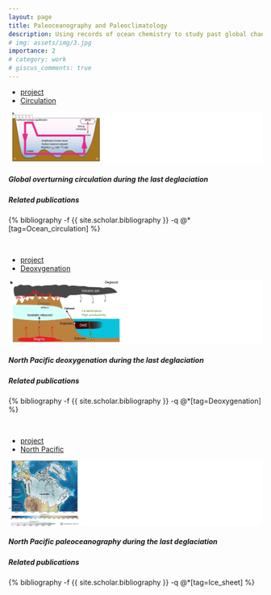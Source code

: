 ```yaml
---
layout: page
title: Paleoceanography and Paleoclimatology
description: Using records of ocean chemistry to study past global changes
# img: assets/img/3.jpg
importance: 2
# category: work
# giscus_comments: true
---
```


<div class="card">
    <div class="card-header">
        <ul class="nav nav-tabs card-header-tabs" id="myTab">
            <li class="nav-item">
                <a href="#project1" class="nav-link active" data-toggle="tab">project</a>
            </li>
            <li class="nav-item">
                <a href="#Circulation" class="nav-link" data-toggle="tab">Circulation</a>
            </li>
        </ul>
    </div>
      <img class="card-img-top img-fluid" src="/assets/img/circulation_project.png" alt="Card image cap">
    <div class="card-body">
        <div class="tab-content">
            <div class="tab-pane fade show active" id="project1">
                <h5 class="card-title">Global overturning circulation during the last deglaciation</h5>
                <p class="card-text">
                </p>
            </div>
            <div class="tab-pane fade" id="Circulation">
                <h5 class="card-title">Related publications</h5>
                <p class="card-text">
                    <div class="publications">
                        {% bibliography -f {{ site.scholar.bibliography }} -q @*[tag=Ocean_circulation] %}
                    </div>
                </p>
            </div>
        </div>
    </div>
</div>

<br>


<div class="card">
    <div class="card-header">
        <ul class="nav nav-tabs card-header-tabs" id="myTab">
            <li class="nav-item">
                <a href="#project2" class="nav-link active" data-toggle="tab">project</a>
            </li>
            <li class="nav-item">
                <a href="#Deoxygenation" class="nav-link" data-toggle="tab">Deoxygenation</a>
            </li>
        </ul>
    </div>
      <img class="card-img-top img-fluid" src="/assets/img/deoxygenation_project.jpg" alt="Card image cap">
    <div class="card-body">
        <div class="tab-content">
            <div class="tab-pane fade show active" id="project2">
                <h5 class="card-title">North Pacific deoxygenation during the last deglaciation</h5>
                <p class="card-text">
                </p>
            </div>
            <div class="tab-pane fade" id="Deoxygenation">
                <h5 class="card-title">Related publications</h5>
                <p class="card-text">
                    <div class="publications">
                        {% bibliography -f {{ site.scholar.bibliography }} -q @*[tag=Deoxygenation] %}
                    </div>
                </p>
            </div>
        </div>
    </div>
</div>

<br>


<div class="card">
    <div class="card-header">
        <ul class="nav nav-tabs card-header-tabs" id="myTab">
            <li class="nav-item">
                <a href="#project3" class="nav-link active" data-toggle="tab">project</a>
            </li>
            <li class="nav-item">
                <a href="#NP" class="nav-link" data-toggle="tab">North Pacific</a>
            </li>
        </ul>
    </div>
      <img class="card-img-top img-fluid" src="/assets/img/NP_project.jpeg" alt="Card image cap">
    <div class="card-body">
        <div class="tab-content">
            <div class="tab-pane fade show active" id="project3">
                <h5 class="card-title">North Pacific paleoceanography during the last deglaciation</h5>
                <p class="card-text">
                </p>
            </div>
            <div class="tab-pane fade" id="NP">
                <h5 class="card-title">Related publications</h5>
                <p class="card-text">
                    <div class="publications">
                        {% bibliography -f {{ site.scholar.bibliography }} -q @*[tag=Ice_sheet] %}
                    </div>
                </p>
            </div>
        </div>
    </div>
</div>

<br>
